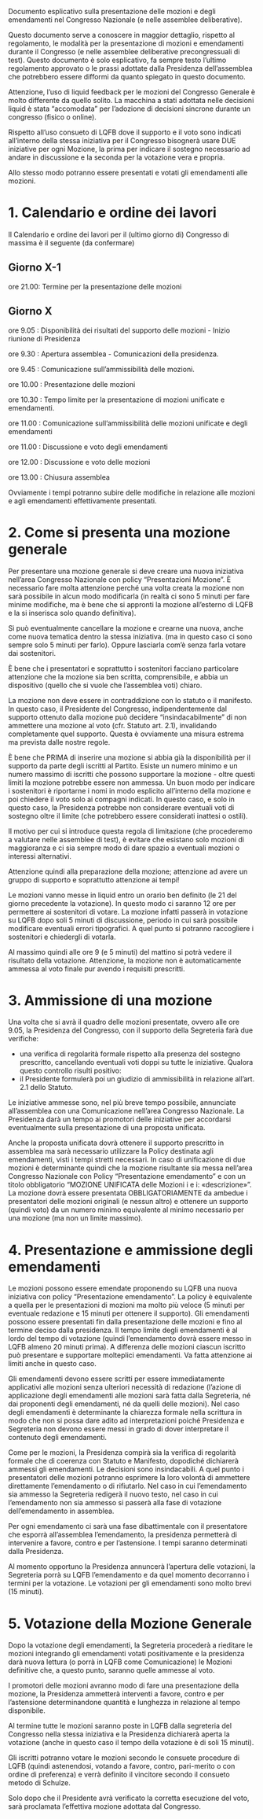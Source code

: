 Documento esplicativo sulla presentazione delle mozioni e degli emendamenti nel Congresso Nazionale (e nelle assemblee deliberative).

Questo documento serve a conoscere in maggior dettaglio, rispetto al regolamento, le modalità per la presentazione di mozioni e emendamenti durante il Congresso (e nelle assemblee deliberative precongressuali di test). Questo documento è solo esplicativo, fa sempre testo l’ultimo regolamento approvato o le prassi adottate dalla Presidenza dell’assemblea che potrebbero essere difformi da quanto spiegato in questo documento.

Attenzione, l’uso di liquid feedback per le mozioni del Congresso Generale è molto differente da quello solito. La macchina a stati adottata nelle decisioni liquid è stata “accomodata” per l’adozione di decisioni sincrone durante un congresso (fisico o online).

Rispetto all’uso consueto di LQFB dove il supporto e il voto sono indicati all’interno della stessa iniziativa per il Congresso bisognerà usare DUE iniziative per ogni Mozione, la prima per indicare il sostegno necessario ad andare in discussione e la seconda per la votazione vera e propria. 

Allo stesso modo potranno essere presentati e votati gli emendamenti alle mozioni.

# 1. Calendario e ordine dei lavori

Il Calendario e ordine dei lavori per il (ultimo giorno di) Congresso di massima è il seguente (da confermare)

## Giorno X-1 

ore 21.00: Termine per la presentazione delle mozioni

## Giorno X 

ore 9.05
: Disponibilità dei risultati del supporto delle mozioni - Inizio riunione di Presidenza

ore 9.30
: Apertura assemblea - Comunicazioni della presidenza.

ore 9.45
: Comunicazione sull’ammissibilità delle mozioni. 

ore 10.00
: Presentazione delle mozioni 

ore 10.30
: Tempo limite per la presentazione di mozioni unificate e emendamenti.

ore 11.00
: Comunicazione sull’ammissibilità delle mozioni unificate e degli emendamenti

ore 11.00
:   Discussione e voto degli emendamenti

ore 12.00
:  Discussione e voto delle mozioni

ore 13.00
: Chiusura assemblea

Ovviamente i tempi potranno subire delle modifiche in relazione alle mozioni e agli emendamenti effettivamente presentati.

# 2. Come si presenta una mozione generale

Per presentare una mozione generale si deve creare una nuova iniziativa nell’area Congresso Nazionale con policy “Presentazioni Mozione”.  È necessario fare molta attenzione perché una volta creata la mozione non sarà possibile in alcun modo modificarla (in realtà ci sono 5 minuti per fare minime modifiche, ma è bene che si appronti la mozione all’esterno di LQFB e la si inserisca solo quando definitiva). 

Sì può eventualmente cancellare la mozione e crearne una nuova, anche come nuova tematica dentro la stessa iniziativa. (ma in questo caso ci sono sempre solo 5 minuti per farlo). Oppure lasciarla com’è senza farla votare dai sostenitori. 

È bene che i presentatori e soprattutto i sostenitori facciano particolare attenzione che la mozione sia ben scritta, comprensibile, e abbia un dispositivo (quello che si vuole che l’assemblea voti) chiaro.

La mozione non deve essere in contraddizione con lo statuto o il manifesto. In questo caso, il Presidente del Congresso, indipendentemente dal supporto ottenuto dalla mozione può decidere “insindacabilmente” di non ammettere una mozione al voto (cfr. Statuto art. 2.1), invalidando completamente quel supporto. Questa è ovviamente una misura estrema ma prevista dalle nostre regole.

È bene che PRIMA di inserire una mozione si abbia già la disponibilità per il supporto da parte degli iscritti al Partito. Esiste un numero minimo e un numero massimo di iscritti che possono supportare la mozione - oltre questi limiti la mozione potrebbe essere non ammessa. Un buon modo per indicare i sostenitori è riportarne i nomi in modo esplicito all’interno della mozione e poi chiedere il voto solo ai compagni indicati. In questo caso, e solo in questo caso, la Presidenza potrebbe non considerare eventuali voti di sostegno oltre il limite (che potrebbero essere considerati inattesi o ostili). 

Il motivo per cui si introduce questa regola di limitazione (che procederemo a valutare nelle assemblee di test), è evitare che esistano solo mozioni di maggioranza e ci sia sempre modo di dare spazio a eventuali mozioni o interessi alternativi. 

Attenzione quindi alla preparazione della mozione; attenzione ad avere un gruppo di supporto e soprattutto attenzione ai tempi! 

Le mozioni vanno messe in liquid entro un orario ben definito (le 21 del giorno precedente la votazione). In questo modo ci saranno 12 ore per permettere ai sostenitori di votare. La mozione infatti passerà in votazione su LQFB dopo soli 5 minuti di discussione, periodo in cui sarà possibile modificare eventuali errori tipografici. A quel punto si potranno raccogliere i sostenitori e chiedergli di votarla. 

Al massimo quindi alle ore 9 (e 5 minuti) del mattino si potrà vedere il risultato della votazione. Attenzione, la mozione non è automaticamente ammessa al voto finale pur avendo i requisiti prescritti.

# 3. Ammissione di una mozione

Una volta che si avrà il quadro delle mozioni presentate, ovvero alle ore 9.05, la Presidenza del Congresso, con il supporto della Segreteria farà due verifiche:

- una verifica di regolarità formale rispetto alla presenza del sostegno prescritto, cancellando eventuali voti doppi su tutte le iniziative. Qualora questo controllo risulti positivo: 
- il Presidente formulerà poi un giudizio di ammissibilità in relazione all’art. 2.1 dello Statuto.

Le iniziative ammesse sono, nel più breve tempo possibile, annunciate all’assemblea con una Comunicazione nell’area Congresso Nazionale. La Presidenza darà un tempo ai promotori delle iniziative per accordarsi eventualmente sulla presentazione di una proposta unificata. 

Anche la proposta unificata dovrà ottenere il supporto prescritto in assemblea ma sarà necessario utilizzare la Policy destinata agli emendamenti, visti i tempi stretti necessari.  In caso di unificazione di due mozioni è determinante quindi che la mozione risultante sia messa nell’area Congresso Nazionale con Policy “Presentazione emendamento” e con un titolo obbligatorio “MOZIONE UNIFICATA delle Mozioni i<n> e i<n>: «descrizione»”. La mozione dovrà essere presentata OBBLIGATORIAMENTE da ambedue i presentatori delle mozioni originali (e nessun altro) e ottenere un supporto (quindi voto) da un numero minimo equivalente al minimo necessario per una mozione (ma non un limite massimo).

# 4. Presentazione e ammissione degli emendamenti

Le mozioni possono essere emendate proponendo su LQFB una nuova iniziativa con policy “Presentazione emendamento”. La policy è equivalente a quella per le presentazioni di mozioni ma molto più veloce (5 minuti per eventuale redazione e 15 minuti per ottenere il supporto).  Gli emendamenti possono essere presentati fin dalla presentazione delle mozioni e fino al termine deciso dalla presidenza. Il tempo limite degli emendamenti è al lordo del tempo di votazione (quindi l’emendamento dovrà essere messo in LQFB almeno 20 minuti prima). A differenza delle mozioni ciascun iscritto può presentare e supportare molteplici emendamenti. Va fatta attenzione ai limiti anche in questo caso.

Gli emendamenti devono essere scritti per essere immediatamente applicativi alle mozioni senza ulteriori necessità di redazione (l’azione di applicazione degli emendamenti alle mozioni sarà fatta dalla Segreteria, né dai proponenti degli emendamenti, né da quelli delle mozioni). Nel caso degli emendamenti è determinante la chiarezza formale nella scrittura in modo che non si possa dare adito ad interpretazioni poiché Presidenza e Segreteria non devono essere messi in grado di dover interpretare il contenuto degli emendamenti.

Come per le mozioni, la Presidenza compirà sia la verifica di regolarità formale che di coerenza con Statuto e Manifesto, dopodiché dichiarerà ammessi gli emendamenti. Le decisioni sono insindacabili. A quel punto i presentatori delle mozioni potranno esprimere la loro volontà di ammettere direttamente l’emendamento o di rifiutarlo. Nel caso in cui l’emendamento sia ammesso la Segreteria redigerà il nuovo testo, nel caso in cui l’emendamento non sia ammesso si passerà alla fase di votazione dell’emendamento in assemblea.

Per ogni emendamento ci sarà una fase dibattimentale con il presentatore che esporrà all’assemblea l’emendamento, la presidenza permetterà di intervenire a favore, contro e per l’astensione. I tempi saranno determinati dalla Presidenza. 

Al momento opportuno la Presidenza annuncerà l’apertura delle votazioni, la Segreteria porrà su LQFB l’emendamento e da quel momento decorranno i termini per la votazione. Le votazioni per gli emendamenti sono molto brevi (15 minuti).

# 5. Votazione della Mozione Generale

Dopo la votazione degli emendamenti, la Segreteria procederà a rieditare le mozioni integrando gli emendamenti votati positivamente e la presidenza darà nuova lettura (o porrà in LQFB come Comunicazione) le Mozioni definitive che, a questo punto, saranno quelle ammesse al voto.

I promotori delle mozioni avranno modo di fare una presentazione della mozione, la Presidenza ammetterà interventi a favore, contro e per l’astensione determinandone quantità e lunghezza in relazione al tempo disponibile. 

Al termine tutte le mozioni saranno poste in LQFB dalla segreteria del Congresso nella stessa iniziativa e la Presidenza dichiarerà aperta la votazione (anche in questo caso il tempo della votazione è di soli 15 minuti).

Gli iscritti potranno votare le mozioni secondo le consuete procedure di LQFB (quindi astenendosi, votando a favore, contro, pari-merito o con ordine di preferenza) e verrà definito il vincitore secondo il consueto metodo di Schulze.

Solo dopo che il Presidente avrà verificato la corretta esecuzione del voto, sarà proclamata l’effettiva mozione adottata dal Congresso.
